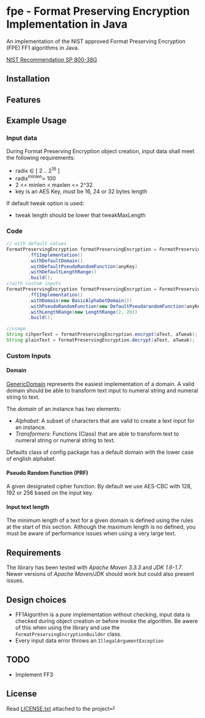 # fpe - Format Preserving Encryption Implementation in Java


An implementation of the NIST approved Format Preserving Encryption (FPE) FF1 algorithms in Java.

[NIST Recommendation SP 800-38G](http://nvlpubs.nist.gov/nistpubs/SpecialPublications/NIST.SP.800-38G.pdf)

## Installation


## Features


## Example Usage

### Input data

During Format Preserving Encryption object creation, input data shall meet the following requirements:

- radix ∈ [ 2 .. 2<sup>16</sup> ]
- radix<sup>minlen</sup >= 100
- 2 <= minlen < maxlen <= 2^32
- key is an AES Key, must be 16, 24 or 32 bytes length

If default tweak option is used:

- tweak length should be lower that tweakMaxLength

### Code

```java
// with default values
FormatPreservingEncryption formatPreservingEncryption = FormatPreservingEncryptionBuilder
        .ff1Implementation()
        .withDefaultDomain()
        .withDefaultPseudoRandomFunction(anyKey)
        .withDefaultLengthRange()
        .build();
//with custom inputs
FormatPreservingEncryption formatPreservingEncryption = FormatPreservingEncryptionBuilder
        .ff1Implementation()
        .withDomain(new BasicAlphabetDomain())
        .withPseudoRandomFunction(new DefaultPseudarandomFunction(anyKey))
        .withLengthRange(new LengthRange(2, 20))
        .build();

//usage
String cihperText = formatPreservingEncryption.encrypt(aText, aTweak);
String plainText = formatPreservingEncryption.decrypt(aText, aTweak);

```

### Custom Inputs

#### Domain

[GenericDomain](src/main/java/com/idealista/fpe/config/GenericDomain.java) represents the easiest implementation of a domain.  A valid domain should be able to transform text input to numeral string and numeral string to text.

The _domain_ of an instance has two elements:

- *Alphabet*: A subset of characters that are valid to create a text input for an instance.
- *Transformers*: Functions (Class) that are able to transform text to numeral string or numeral string to text.

Defaults class of config package has a default domain with the lower case of english alphabet.

#### Pseudo Random Function (PRF)

A given designated cipher function. By default we use AES-CBC with 128, 192 or 256 based on the input key.

#### Input text length

The minimum length of a text for a given domain is defined using the rules at the start of this section. Although the maximum length is no defined, you must be aware of performance issues when using a very large text.  

## Requirements

The library has been tested with _Apache Maven 3.3.3_ and _JDK 1.6-1.7_. Newer versions of _Apache Maven/JDK_ should work but could also present issues.

## Design choices

- FF1Algorithm is a _pure_ implementation without checking, input data is checked during object creation or before invoke the algorithm. Be awere of this when using the library and use the `FormatPreservingEncryptionBuilder` class.
- Every input data error throws an `IllegalArgumentException`

## TODO

* Implement FF3

## License 

Read [LICENSE.txt](LICENSE.txt) attached to the project⏎
